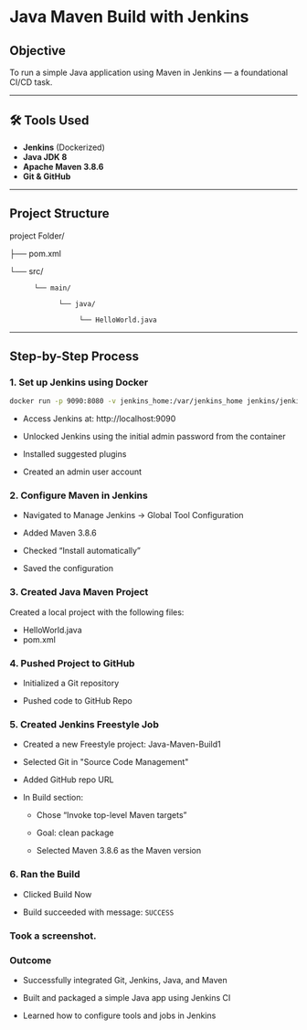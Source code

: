 # Java Maven Build with Jenkins

## Objective
To run a simple Java application using Maven in Jenkins — a foundational CI/CD task.

---

## 🛠 Tools Used

- **Jenkins** (Dockerized)
- **Java JDK 8**
- **Apache Maven 3.8.6**
- **Git & GitHub**

---

## Project Structure

project Folder/

  ├── pom.xml

  └── src/

          └── main/

                └── java/
          
                     └── HelloWorld.java

---

## Step-by-Step Process

### 1. Set up Jenkins using Docker

```bash
docker run -p 9090:8080 -v jenkins_home:/var/jenkins_home jenkins/jenkins:lts
```
- Access Jenkins at: http://localhost:9090

- Unlocked Jenkins using the initial admin password from the container

- Installed suggested plugins

- Created an admin user account

### 2. Configure Maven in Jenkins

- Navigated to Manage Jenkins → Global Tool Configuration

- Added Maven 3.8.6

- Checked “Install automatically”

- Saved the configuration

### 3. Created Java Maven Project

Created a local project with the following files:
- HelloWorld.java
- pom.xml

### 4. Pushed Project to GitHub
- Initialized a Git repository

- Pushed code to GitHub Repo

### 5. Created Jenkins Freestyle Job
- Created a new Freestyle project: Java-Maven-Build1

- Selected Git in "Source Code Management"

- Added GitHub repo URL

- In Build section:

  - Chose “Invoke top-level Maven targets”

  - Goal: clean package

  - Selected Maven 3.8.6 as the Maven version

### 6. Ran the Build
- Clicked Build Now

- Build succeeded with message:
  `SUCCESS`

### Took a screenshot.

### Outcome
- Successfully integrated Git, Jenkins, Java, and Maven

- Built and packaged a simple Java app using Jenkins CI

- Learned how to configure tools and jobs in Jenkins
